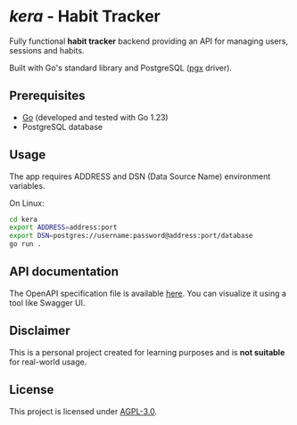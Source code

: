 # ***kera*** - Habit Tracker

Fully functional **habit tracker** backend providing an API for managing users, sessions and habits.

Built with Go's standard library and PostgreSQL ([pgx](https://github.com/jackc/pgx) driver).

## Prerequisites

- [Go](https://go.dev) (developed and tested with Go 1.23)
- PostgreSQL database

## Usage

The app requires ADDRESS and DSN (Data Source Name) environment variables.

On Linux:
```bash
cd kera
export ADDRESS=address:port
export DSN=postgres://username:password@address:port/database
go run .
```

## API documentation

The OpenAPI specification file is available [here](./openapi.yaml).
You can visualize it using a tool like Swagger UI.

## Disclaimer

This is a personal project created for learning purposes and is **not suitable** for real-world usage.

## License

This project is licensed under [AGPL-3.0](./LICENSE).
